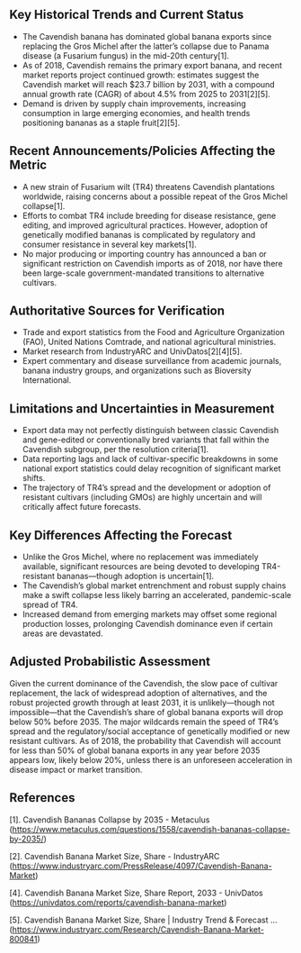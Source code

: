 ## Key Historical Trends and Current Status

- The Cavendish banana has dominated global banana exports since replacing the Gros Michel after the latter’s collapse due to Panama disease (a Fusarium fungus) in the mid-20th century[1].
- As of 2018, Cavendish remains the primary export banana, and recent market reports project continued growth: estimates suggest the Cavendish market will reach $23.7 billion by 2031, with a compound annual growth rate (CAGR) of about 4.5% from 2025 to 2031[2][5].
- Demand is driven by supply chain improvements, increasing consumption in large emerging economies, and health trends positioning bananas as a staple fruit[2][5].

## Recent Announcements/Policies Affecting the Metric

- A new strain of Fusarium wilt (TR4) threatens Cavendish plantations worldwide, raising concerns about a possible repeat of the Gros Michel collapse[1].
- Efforts to combat TR4 include breeding for disease resistance, gene editing, and improved agricultural practices. However, adoption of genetically modified bananas is complicated by regulatory and consumer resistance in several key markets[1].
- No major producing or importing country has announced a ban or significant restriction on Cavendish imports as of 2018, nor have there been large-scale government-mandated transitions to alternative cultivars.

## Authoritative Sources for Verification

- Trade and export statistics from the Food and Agriculture Organization (FAO), United Nations Comtrade, and national agricultural ministries.
- Market research from IndustryARC and UnivDatos[2][4][5].
- Expert commentary and disease surveillance from academic journals, banana industry groups, and organizations such as Bioversity International.

## Limitations and Uncertainties in Measurement

- Export data may not perfectly distinguish between classic Cavendish and gene-edited or conventionally bred variants that fall within the Cavendish subgroup, per the resolution criteria[1].
- Data reporting lags and lack of cultivar-specific breakdowns in some national export statistics could delay recognition of significant market shifts.
- The trajectory of TR4’s spread and the development or adoption of resistant cultivars (including GMOs) are highly uncertain and will critically affect future forecasts.

## Key Differences Affecting the Forecast

- Unlike the Gros Michel, where no replacement was immediately available, significant resources are being devoted to developing TR4-resistant bananas—though adoption is uncertain[1].
- The Cavendish’s global market entrenchment and robust supply chains make a swift collapse less likely barring an accelerated, pandemic-scale spread of TR4.
- Increased demand from emerging markets may offset some regional production losses, prolonging Cavendish dominance even if certain areas are devastated.

## Adjusted Probabilistic Assessment

Given the current dominance of the Cavendish, the slow pace of cultivar replacement, the lack of widespread adoption of alternatives, and the robust projected growth through at least 2031, it is unlikely—though not impossible—that the Cavendish’s share of global banana exports will drop below 50% before 2035. The major wildcards remain the speed of TR4’s spread and the regulatory/social acceptance of genetically modified or new resistant cultivars. As of 2018, the probability that Cavendish will account for less than 50% of global banana exports in any year before 2035 appears low, likely below 20%, unless there is an unforeseen acceleration in disease impact or market transition.

## References

[1]. Cavendish Bananas Collapse by 2035 - Metaculus (https://www.metaculus.com/questions/1558/cavendish-bananas-collapse-by-2035/)

[2]. Cavendish Banana Market Size, Share - IndustryARC (https://www.industryarc.com/PressRelease/4097/Cavendish-Banana-Market)

[4]. Cavendish Banana Market Size, Share Report, 2033 - UnivDatos (https://univdatos.com/reports/cavendish-banana-market)

[5]. Cavendish Banana Market Size, Share | Industry Trend & Forecast ... (https://www.industryarc.com/Research/Cavendish-Banana-Market-800841)
